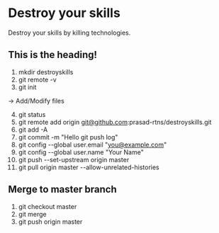 # Destroy your skills
Destroy your skills by killing technologies.

## This is the heading!
1. 	mkdir destroyskills
2. 	git remote -v
3. 	git init

->	Add/Modify files

4. 	git status
5. 	git remote add origin git@github.com:prasad-rtns/destroyskills.git
6. 	git add -A
7. 	git commit -m "Hello git push log"
8. 	git config --global user.email "you@example.com"
9. 	git config --global user.name "Your Name"
10.	git push --set-upstream origin master
11.	git pull origin master --allow-unrelated-histories

## Merge to master branch
1. 	git checkout master
2. 	git merge <New branch>
3. 	git push origin master
